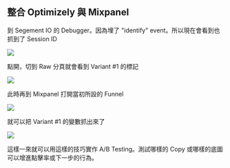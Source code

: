 ## 整合 Optimizely 與 Mixpanel

到 Segement IO 的 Debugger。因為埋了 "identify" event。所以現在會看到也抓到了 Session ID

![](http://d.pr/i/FJNZ+)

點開，切到 Raw 分頁就會看到 Variant #1 的標記

![](http://d.pr/i/1fMbK+)

此時再到 Mixpanel 打開當初所設的 Funnel

![](http://d.pr/i/1g2xv+)

就可以把 Variant #1 的變數抓出來了

![](http://d.pr/i/rSoc+)

這樣一來就可以用這樣的技巧實作 A/B Testing。測試哪樣的 Copy 或哪樣的底圖可以增進點擊率或下一步的行為。

